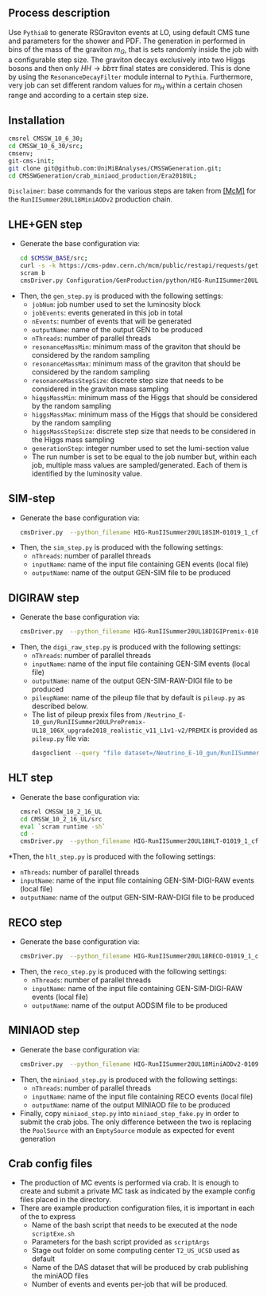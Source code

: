 ## Process description

Use `Pythia8` to generate RSGraviton events at LO, using default CMS tune and parameters for the shower and PDF. The generation in performed in bins of the mass of the graviton $`m_{G}`$, that is sets randomly inside the job with a configurable step size. The graviton decays exclusively into two Higgs bosons and then only $`HH\to bb\tau\tau`$ final states are considered. This is done by using the `ResonanceDecayFilter` module internal to `Pythia`. Furthermore, very job can set different random values for $`m_{H}`$ within a certain chosen range and according to a certain step size.

## Installation

```sh
cmsrel CMSSW_10_6_30;
cd CMSSW_10_6_30/src;
cmsenv;
git-cms-init;
git clone git@github.com:UniMiBAnalyses/CMSSWGeneration.git;
cd CMSSWGeneration/crab_miniaod_production/Era2018UL;
````

`Disclaimer`: base commands for the various steps are taken from [[McM]](https://cms-pdmv.cern.ch/mcm/) for the `RunIISummer20UL18MiniAODv2` production chain. 

## LHE+GEN step

* Generate the base configuration via:
  ```sh
  cd $CMSSW_BASE/src;
  curl -s -k https://cms-pdmv.cern.ch/mcm/public/restapi/requests/get_fragment/HIG-RunIISummer20UL18wmLHEGEN-01612 --retry 3 --create-dirs -o Configuration/GenProduction/python/HIG-RunIISummer20UL18wmLHEGEN-01612-fragment.py
  scram b 
  cmsDriver.py Configuration/GenProduction/python/HIG-RunIISummer20UL18wmLHEGEN-01612-fragment.py --python_filename HIG-RunIISummer20UL18wmLHEGEN-01612_1_cfg.py --eventcontent RAWSIM,LHE --customise Configuration/DataProcessing/Utils.addMonitoring --datatier GEN,LHE --fileout file:HIG-RunIISummer20UL18wmLHEGEN-01612.root --conditions 106X_upgrade2018_realistic_v4 --beamspot Realistic25ns13TeVEarly2018Collision --step LHE,GEN --geometry DB:Extended --era Run2_2018 --no_exec --mc -n 1;
  ```
* Then, the `gen_step.py` is produced with the following settings:
  * `jobNum`: job number used to set the luminosity block
  * `jobEvents`: events generated in this job in total
  * `nEvents`: number of events that will be generated
  * `outputName`: name of the output GEN to be produced
  * `nThreads`: number of parallel threads
  * `resonanceMassMin`: minimum mass of the graviton that should be considered by the random sampling
  * `resonanceMassMax`: minimum mass of the graviton that should be considered by the random sampling
  * `resonanceMassStepSize`: discrete step size that needs to be considered in the graviton mass sampling
  * `higgsMassMin`: minimum mass of the Higgs that should be considered by the random sampling
  * `higgsMassMax`: minimum mass of the Higgs that should be considered by the random sampling
  * `higgsMassStepSize`: discrete step size that needs to be considered in the Higgs mass sampling
  * `generationStep`: integer number used to set the lumi-section value
  * The run number is set to be equal to the job number but, within each job, multiple mass values are sampled/generated. Each of them is identified by the luminosity value.

## SIM-step

* Generate the base configuration via:
  ```sh
  cmsDriver.py  --python_filename HIG-RunIISummer20UL18SIM-01019_1_cfg.py --eventcontent RAWSIM --customise Configuration/DataProcessing/Utils.addMonitoring --datatier GEN-SIM --fileout file:HIG-RunIISummer20UL18SIM-01019.root --conditions 106X_upgrade2018_realistic_v11_L1v1 --beamspot Realistic25ns13TeVEarly2018Collision --step SIM --geometry DB:Extended --filein file:HIG-RunIISummer20UL18wmLHEGEN-01612.root --era Run2_2018 --runUnscheduled --no_exec --mc -n -1  
  ```
* Then, the `sim_step.py` is produced with the following settings:
  * `nThreads`: number of parallel threads
  * `inputName`: name of the input file containing GEN events (local file)
  * `outputName`: name of the output GEN-SIM file to be produced

## DIGIRAW step
* Generate the base configuration via:
  ```sh
  cmsDriver.py  --python_filename HIG-RunIISummer20UL18DIGIPremix-01000_1_cfg.py --eventcontent PREMIXRAW --customise Configuration/DataProcessing/Utils.addMonitoring --datatier GEN-SIM-DIGI --fileout file:HIG-RunIISummer20UL18DIGIPremix-01000.root --pileup_input "dbs:/Neutrino_E-10_gun/RunIISummer20ULPrePremix-UL18_106X_upgrade2018_realistic_v11_L1v1-v2/PREMIX" --conditions 106X_upgrade2018_realistic_v11_L1v1 --step DIGI,DATAMIX,L1,DIGI2RAW --procModifiers premix_stage2 --geometry DB:Extended --filein file:HIG-RunIISummer20UL18SIM-01019.root --datamix PreMix --era Run2_2018 --runUnscheduled --no_exec --mc -n $EVENTS || exit $? ;  
  ```
* Then, the `digi_raw_step.py` is produced with the following settings:
  * `nThreads`: number of parallel threads
  * `inputName`: name of the input file containing GEN-SIM events (local file)
  * `outputName`: name of the output GEN-SIM-RAW-DIGI file to be produced
  * `pileupName`: name of the pileup file that by default is `pileup.py` as described below.
  * The list of pileup prexix files from `/Neutrino_E-10_gun/RunIISummer20ULPrePremix-UL18_106X_upgrade2018_realistic_v11_L1v1-v2/PREMIX` is provided as `pileup.py` file via:
    ```sh
    dasgoclient --query "file dataset=/Neutrino_E-10_gun/RunIISummer20ULPrePremix-UL18_106X_upgrade2018_realistic_v11_L1v1-v2/PREMIX" > ../pileup.py
    ```

## HLT step

* Generate the base configuration via:
  ```sh
  cmsrel CMSSW_10_2_16_UL
  cd CMSSW_10_2_16_UL/src
  eval `scram runtime -sh`
  cd -
  cmsDriver.py  --python_filename HIG-RunIISummer20UL18HLT-01019_1_cfg.py --eventcontent RAWSIM --customise Configuration/DataProcessing/Utils.addMonitoring --datatier GEN-SIM-RAW --fileout file:HIG-RunIISummer20UL18HLT-01019.root --conditions 102X_upgrade2018_realistic_v15 --customise_commands 'process.source.bypassVersionCheck = cms.untracked.bool(True)' --step HLT:2018v32 --geometry DB:Extended --filein file:HIG-RunIISummer20UL18DIGIPremix-01000.root --era Run2_2018 --no_exec --mc -n 1 ;
  ```
*Then, the `hlt_step.py` is produced with the following settings:
  * `nThreads`: number of parallel threads
  * `inputName`: name of the input file containing GEN-SIM-DIGI-RAW events (local file)
  * `outputName`: name of the output GEN-SIM-RAW-DIGI file to be produced

## RECO step

* Generate the base configuration via:
  ```sh
  cmsDriver.py  --python_filename HIG-RunIISummer20UL18RECO-01019_1_cfg.py --eventcontent AODSIM --customise Configuration/DataProcessing/Utils.addMonitoring --datatier AODSIM --fileout file:HIG-RunIISummer20UL18RECO-01019.root --conditions 106X_upgrade2018_realistic_v11_L1v1 --step RAW2DIGI,L1Reco,RECO,RECOSIM,EI --geometry DB:Extended --filein file:HIG-RunIISummer20UL18HLT-01019.root --era Run2_2018 --runUnscheduled --no_exec --mc -n 1 ;
  ```
* Then, the `reco_step.py` is produced with the following settings:
  * `nThreads`: number of parallel threads
  * `inputName`: name of the input file containing GEN-SIM-DIGI-RAW events (local file)
  * `outputName`: name of the output AODSIM file to be produced

## MINIAOD step

* Generate the base configuration via:
  ```sh
  cmsDriver.py  --python_filename HIG-RunIISummer20UL18MiniAODv2-01090_1_cfg.py --eventcontent MINIAODSIM --customise Configuration/DataProcessing/Utils.addMonitoring --datatier MINIAODSIM --fileout file:HIG-RunIISummer20UL18MiniAODv2-01090.root --conditions 106X_upgrade2018_realistic_v16_L1v1 --step PAT --procModifiers run2_miniAOD_UL --geometry DB:Extended --filein "dbs:/GluGluToRadionToHHTo2B2Tau_M-250_TuneCP5_PSWeights_narrow_13TeV-madgraph-pythia8/RunIISummer20UL18RECO-106X_upgrade2018_realistic_v11_L1v1-v2/AODSIM" --era Run2_2018 --runUnscheduled --no_exec --mc -n 1;
  ```
* Then, the `miniaod_step.py` is produced with the following settings:
  * `nThreads`: number of parallel threads
  * `inputName`: name of the input file containing RECO events (local file)
  * `outputName`: name of the output MINIAOD file to be produced
* Finally, copy `miniaod_step.py` into `miniaod_step_fake.py` in order to submit the crab jobs. The only difference between the two is replacing the `PoolSource` with an `EmptySource` module as expected for event generation

## Crab config files

* The production of MC events is performed via crab. It is enough to create and submit a private MC task as indicated by the example config files placed in the directory.
* There are example production configuration files, it is important in each of the to express
  * Name of the bash script that needs to be executed at the node `scriptExe.sh`
  * Parameters for the bash script provided as `scriptArgs`
  * Stage out folder on some computing center `T2_US_UCSD` used as default
  * Name of the DAS dataset that will be produced by crab publishing the miniAOD files
  * Number of events and events per-job that will be produced.